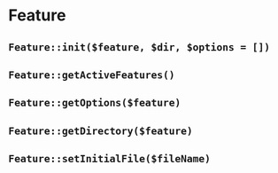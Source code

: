 # Feature

## `Feature::init($feature, $dir, $options = [])`

## `Feature::getActiveFeatures()`

## `Feature::getOptions($feature)`

## `Feature::getDirectory($feature)`

## `Feature::setInitialFile($fileName)`

